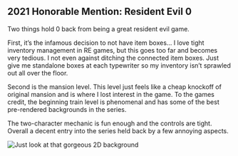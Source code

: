## 2021 Honorable Mention: Resident Evil 0

Two things hold 0 back from being a great resident evil game. 

First, it’s the infamous decision to not have item boxes… I love tight inventory management in RE games, but this goes too far and becomes very tedious. I not even against ditching the connected item boxes. Just give me standalone boxes at each typewriter so my inventory isn’t sprawled out all over the floor. 

Second is the mansion level. This level just feels like a cheap knockoff of original mansion and is where I lost interest in the game. To the games credit, the beginning train level is phenomenal and has some of the best pre-rendered backgrounds in the series. 

The two-character mechanic is fun enough and the controls are tight. Overall a decent entry into the series held back by a few annoying aspects.

![Just look at that gorgeous 2D background](https://user-images.githubusercontent.com/100655853/156235652-92df31d3-7176-4960-9938-8aebb3853c18.png)

 <!-- utterance for comments -->
<script src="https://utteranc.es/client.js"
        repo="Sevastromo / sevastromo.github.io"
        issue-term="pathname"
        theme="github-dark"
        crossorigin="anonymous"
        async>
</script>
<!-- end utterance for comments -->
